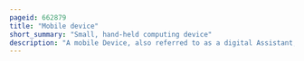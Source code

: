 ```yaml
---
pageid: 662879
title: "Mobile device"
short_summary: "Small, hand-held computing device"
description: "A mobile Device, also referred to as a digital Assistant, is a Computer small enough to hold and operate in the Hand. Mobile devices typically have a flat LCD or OLED screen, a touchscreen interface, and digital or physical buttons. They may also have a physical Keyboard. Many mobile Devices can connect to the Internet and Connect to other Devices such as Car Entertainment Systems or Headsets through wi-fi bluetooth cellular Networks or near-field Communication. The Ability to receive and place Voice and Video Telephone calls video Games and global Positioning System Functions are common. Power is typically supplied by a Lithium-Ion Battery. Mobile Devices may run operating Systems that allow third-party Applications to be installed and run."
---
```

